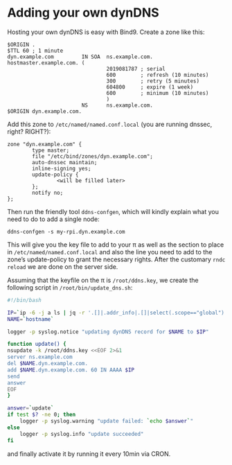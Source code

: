 # Adding your own dynDNS

Hosting your own dynDNS is easy with Bind9. Create a zone like this:

```
$ORIGIN .
$TTL 60 ; 1 minute
dyn.example.com         IN SOA  ns.example.com. hostmaster.example.com. (
                                2019081787 ; serial
                                600        ; refresh (10 minutes)
                                300        ; retry (5 minutes)
                                604800     ; expire (1 week)
                                600        ; minimum (10 minutes)
                                )
                        NS      ns.example.com.
$ORIGIN dyn.example.com.
```

Add this zone to `/etc/named/named.conf.local` (you are running dnssec, right? RIGHT?):

```
zone "dyn.example.com" {
        type master;
        file "/etc/bind/zones/dyn.example.com";
        auto-dnssec maintain;
        inline-signing yes;
        update-policy {
                <will be filled later>
        };
        notify no;
};
```

Then run the friendly tool `ddns-confgen`, which will kindly explain what you need to do to add a single node:

```
ddns-confgen -s my-rpi.dyn.example.com
```

This will give you the key file to add to your π as well as the section to place in `/etc/named/named.conf.local` and also the line you need to add to the zone’s update-policy to grant the necessary rights. After the customary `rndc reload` we are done on the server side.

Assuming that the keyfile on the π is `/root/ddns.key`, we create the following script in `/root/bin/update_dns.sh`:

```bash
#!/bin/bash

IP=`ip -6 -j a ls | jq -r '.[]|.addr_info|.[]|select(.scope=="global")|.local' | head -1`
NAME=`hostname`

logger -p syslog.notice "updating dynDNS record for $NAME to $IP"

function update() {
nsupdate -k /root/ddns.key <<EOF 2>&1
server ns.example.com
del $NAME.dyn.example.com.
add $NAME.dyn.example.com. 60 IN AAAA $IP
send
answer
EOF
}

answer=`update`
if test $? -ne 0; then
	logger -p syslog.warning "update failed: `echo $answer`"
else
	logger -p syslog.info "update succeeded"
fi
```

and finally activate it by running it every 10min via CRON.

